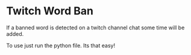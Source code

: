 # Twitch Word Ban
If a banned word is detected on a twitch channel chat some time will be added.

To use just run the python file. Its that easy!
